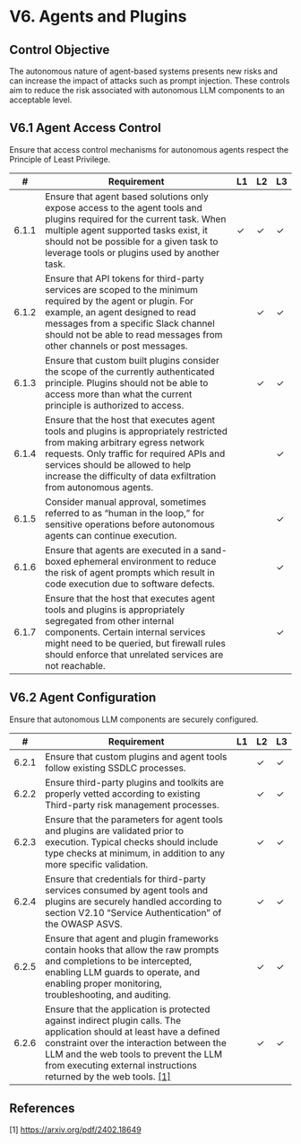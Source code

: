 # V6. Agents and Plugins

## Control Objective
The autonomous nature of agent-based systems presents new risks and can increase the impact of attacks such as prompt injection. These controls aim to reduce the risk associated with autonomous LLM components to an acceptable level.

## V6.1 Agent Access Control

Ensure that access control mechanisms for autonomous agents respect the Principle of Least Privilege.

| # | Requirement | L1 | L2 | L3 |
| - | ---------- | -- | -- | -- |
| 6.1.1 | Ensure that agent based solutions only expose access to the agent tools and plugins required for the current task. When multiple agent supported tasks exist, it should not be possible for a given task to leverage tools or plugins used by another task. | ✓ | ✓ | ✓ |
| 6.1.2 | Ensure that API tokens for third-party services are scoped to the minimum required by the agent or plugin. For example, an agent designed to read messages from a specific Slack channel should not be able to read messages from other channels or post messages. |      | ✓ | ✓ |
| 6.1.3 | Ensure that custom built plugins consider the scope of the currently authenticated principle. Plugins should not be able to access more than what the current principle is authorized to access.  |      | ✓ | ✓ |
| 6.1.4 | Ensure that the host that executes agent tools and plugins is appropriately restricted from making arbitrary egress network requests. Only traffic for required APIs and services should be allowed to help increase the difficulty of data exfiltration from autonomous agents. |      |      | ✓ |
| 6.1.5 | Consider manual approval, sometimes referred to as “human in the loop,” for sensitive operations before autonomous agents can continue execution. |      |      | ✓ |
| 6.1.6 | Ensure that agents are executed in a sand-boxed ephemeral environment to reduce the risk of agent prompts which result in code execution due to software defects. |      |      | ✓ |
| 6.1.7 | Ensure that the host that executes agent tools and plugins is appropriately segregated from other internal components. Certain internal services might need to be queried, but firewall rules should enforce that unrelated services are not reachable. |      |      | ✓ |

## V6.2 Agent Configuration

Ensure that autonomous LLM components are securely configured.

| # | Requirement | L1 | L2 | L3 |
| - | ---------- | -- | -- | -- |
| 6.2.1 | Ensure that custom plugins and agent tools follow existing SSDLC processes. |      | ✓ | ✓ |
| 6.2.2 | Ensure third-party plugins and toolkits are properly vetted according to existing Third-party risk management processes. |      | ✓ | ✓ |
| 6.2.3| Ensure that the parameters for agent tools and plugins are validated prior to execution. Typical checks should include type checks at minimum, in addition to any more specific validation. |      | ✓ | ✓ |
| 6.2.4 | Ensure that credentials for third-party services consumed by agent tools and plugins are securely handled according to section V2.10 “Service Authentication” of the OWASP ASVS. |      | ✓ | ✓ |
| 6.2.5 | Ensure that agent and plugin frameworks contain hooks that allow the raw prompts and completions to be intercepted, enabling LLM guards to operate, and enabling proper monitoring, troubleshooting, and auditing. |      | ✓ | ✓ |
| 6.2.6 | Ensure that the application is protected against indirect plugin calls. The application should at least have a defined constraint over the interaction between the LLM and the web tools to prevent the LLM from executing external instructions returned by the web tools. [\[1\]](#real_world_llm_sec_6) |      | ✓ | ✓ |

## References

<a id="real_world_llm_sec_6">\[1\] https://arxiv.org/pdf/2402.18649</a>